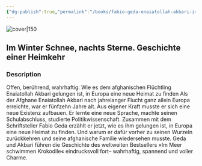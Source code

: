 ```yaml
---
{"dg-publish":true,"permalink":"/books/fabio-geda-enaiatollah-akbari-im-winter-schnee-nachts-sterne-geschichte-einer-heimkehr/","title":"\"Im Winter Schnee, nachts Sterne. Geschichte einer Heimkehr\"","tags":["non-fiction","autobiography"]}
---
```




![cover|150](http://books.google.com/books/content?id=VxsnEAAAQBAJ&printsec=frontcover&img=1&zoom=1&edge=curl&source=gbs_api)

## Im Winter Schnee, nachts Sterne. Geschichte einer Heimkehr

### Description

Offen, berührend, wahrhaftig: Wie es dem afghanischen Flüchtling Enaiatollah Akbari gelungen ist, in Europa eine neue Heimat zu finden Als der Afghane Enaiatollah Akbari nach jahrelanger Flucht ganz allein Europa erreichte, war er fünfzehn Jahre alt. Aus eigener Kraft musste er sich eine neue Existenz aufbauen. Er lernte eine neue Sprache, machte seinen Schulabschluss, studierte Politikwissenschaft. Zusammen mit dem Schriftsteller Fabio Geda erzählt er jetzt, wie es ihm gelungen ist, in Europa eine neue Heimat zu finden. Und warum er dafür vorher zu seinen Wurzeln zurückkehren und seine afghanische Familie wiedersehen musste. Geda und Akbari führen die Geschichte des weltweiten Bestsellers »Im Meer schwimmen Krokodile« eindrucksvoll fort– wahrhaftig, spannend und voller Charme.
```